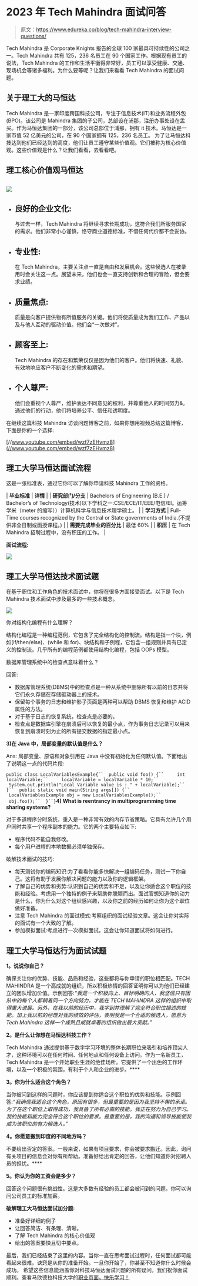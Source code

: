 # 2023 年 Tech Mahindra 面试问答

> 原文：<https://www.edureka.co/blog/tech-mahindra-interview-questions/>

Tech Mahindra 是 Corporate Knights 报告的全球 100 家最具可持续性的公司之一。Tech Mahindra 共有 125，236 名员工在 90 个国家工作。根据现有员工的说法，Tech Mahindra 的工作和生活平衡得非常好，员工可以享受健康、交通、现场机会等诸多福利。为什么要等呢？让我们来看看 Tech Mahindra 的面试问题。

## **关于理工大的**马恒达

Tech Mahindra 是一家印度跨国科技公司，专注于信息技术(IT)和业务流程外包(BPO)。该公司是 Mahindra 集团的子公司，总部设在浦那，注册办事处设在孟买。作为马恒达集团的一部分，该公司总部位于浦那，拥有 it 技术。马恒达是一家市值 52 亿美元的公司，在 90 个国家拥有 125，236 名员工。 为了让马恒达科技达到他们已经达到的高度，他们让员工遵守某些价值观。它们被称为核心价值观。这些价值观是什么？让我们看看，去看看吧。

## **理工核心价值观**马恒达

## **![](img/a6a2d1422d1f6890075afa5979c0a50a.png)**

*   ## **良好的企业文化:**

    与过去一样，Tech Mahindra 将继续寻求长期成功，这符合我们所服务国家的需求。他们非常小心谨慎，恪守商业道德标准，不惜任何代价都不会妥协。

*   ## **专业性:**

    在 Tech Mahindra，主要关注点一直是自由和发展机会。这些候选人在被录用时会关注这一点。展望未来，他们也会一直支持创新和合理的冒险，但会要求业绩。

*   ## **质量焦点:**

    质量是向客户提供物有所值服务的关键。他们将使质量成为我们工作、产品以及与他人互动的驱动价值。他们会“一次做对”。

*   ## **顾客至上:**

    Tech Mahindra 的存在和繁荣仅仅是因为他们的客户。他们将快速、礼貌、有效地响应客户不断变化的需求和期望。

*   ## **个人尊严:**

    他们会重视个人尊严，维护表达不同意见的权利，并尊重他人的时间努力&。通过他们的行动，他们将培养公平、信任和透明度。

在继续这篇科技 Mahindra 访谈问题博客之前，如果你想用视频总结这篇博客，下面是你的一个选择:

[//www.youtube.com/embed/wzf7zEHvmz8](//www.youtube.com/embed/wzf7zEHvmz8)

## **理工大学马恒达面试流程**

这是一张标准表，通过它你可以了解你申请科技 Mahindra 工作的资格。

| **毕业标准** | **详情** |
| **研究部门/分支** | Bachelors of Engineering (B.E.) / Bachelor’s of Technology(技术)以下学科之一:CSE/ECE/IT/EEE/电信/EI。运筹学米（meter 的缩写））计算机科学与信息技术理学硕士。 |
| **学习方式** | Full-Time courses recognized by the Central or State governments of India.(不提供非全日制或函授课程。) |
| **需要完成毕业的百分比** | 最低 60% |
| **积压** | 在 Tech Mahindra 招聘过程中，没有积压的工作。 |

**面试流程:**

![](img/467d85ecc90faf8d42f36e2d3543eedd.png)

## **理工大学马恒达技术面试题**

在基于职位和工作角色的技术面试中，你将在很多方面接受面试。以下是 Tech Mahindra 技术面试中涉及最多的一些技术概念。

![](img/10e04bcf40d7454fde05282c57b90f7b.png)

你对结构化编程有什么理解？

结构化编程是一种编程范例，它包含了完全结构化的控制流。结构是指一个块，例如(if/then/else)、(while 和 for)、块结构和子例程，它包含一组规则并具有已定义的控制流。几乎所有的编程范例都使用结构化编程，包括 OOPs 模型。

数据库管理系统中的检查点意味着什么？

回答:

*   数据库管理系统(DBMS)中的检查点是一种从系统中删除所有以前的日志并将它们永久存储在存储驱动器上的技术。
*   保留每个事务的日志和维护影子页面是两种可以帮助 DBMS 恢复和维护 ACID 属性的方法。
*   对于基于日志的恢复系统，检查点是必要的。
*   检查点是数据库引擎在崩溃后可以恢复的最小点，作为事务日志记录可以用来恢复到崩溃时刻为止的所有提交数据的指定最小点。

**3)在 Java 中，局部变量的默认值是什么？**

Ans: 局部变量、原语和对象引用在 Java 中没有初始化为任何默认值。下面给出了说明这一点的代码片段:

`public class LocalVariablesExample{``  public void foo() {``     int localVariable;``     localVariable = localVariable * 10;``     System.out.println("Local Variable value is : " + localVariable);``  }``  public static void main(String args[]) {``     LocalVariablesExample obj = new LocalVariablesExample();``     obj.foo();``  }``}`**4) What is reentrancy in multiprogramming time sharing systems?**

对于多道程序分时系统，重入是一种非常有效的内存节省策略。它具有允许几个用户同时共享一个程序副本的能力。它的两个主要特点如下:

*   程序代码不能自我修改。
*   每个用户进程的本地数据必须单独保存。

破解技术面试的技巧:

*   每天测试你的编码知识:为了看看你能多快解决一组编码任务，测试一下你自己。这将有助于发展你解决问题的能力以及你的逻辑框架。
*   了解自己的优势和劣势:认识到自己的优势和不足，以及让你适合这个职位的技能和经验。考虑用一个独特的例子来帮助你脱颖而出。面试官想知道你的动力是什么，你为什么对这个组织感兴趣，以及你之前的经历如何让你为这个职位做好准备。
*   注意 Tech Mahindra 的面试模式:考察组织的面试经验文章。这会让你对实际的面试有一个大致的了解。
*   参加模拟面试:考虑进行一次模拟面试。这会让你知道面试将如何进行。

## **理工大学马恒达行为面试试题**

**1。说说你自己？**

确保关注你的优势、技能、品质和经验，这些都将与你申请的职位相匹配。TECH MAHINDRA 是一个高成就的组织，所以积极热情的回答证明你可以为他们已经建立的团队增加价值。示例回答:*“我是一个积极向上、目标明确的人，我坚信只有团队中的每个人都朝着同一个方向努力，才能在 TECH MAHINDRA 这样的组织中取得重大进展。另外，在我以前的经历中，我学到并理解了完全符合职位描述的技能。加上我以前的经理对我的绩效的评估，表明我是一个合适的候选人，愿意为 Tech Mahindra 这样一个成熟且成就卓著的组织做出最大贡献。”*

**2。是什么让你想在马恒达科技工作？**

Tech Mahindra 通过提供基于数字学习环境的整体长期职位来吸引和培养顶尖人才，这种环境可以在任何时间、任何地点和任何设备上访问。作为一名新员工，Tech Mahindra 是一个开始职业生涯的绝佳场所。它提供了一个出色的工作环境，以及一个积极的氛围，有利于个人和企业的进步。****

**3。你为什么适合这个角色？**

当你被问到这样的问题时，你应该提到你适合这个职位的优势和技能。示例回答:*“我确信我适合这个角色，原因有很多，但最重要的是因为我坚持不懈的承诺。为了在这个职位上取得成功，我具备了所有必需的技能。我正在努力为自己学习。我的技能和能力完全符合这个职位的要求。最重要的是，我的沟通和领导技能使我成为该职位的有力候选人。”*

**4。你愿意搬到印度的不同地方吗？**

不要给出否定的答案。一般来说，如果有项目要求，你会被要求搬迁。因此，询问有关项目的信息会对你有所帮助。准备好给出肯定的回答，让他们知道你对招聘人员的担忧。****

**5。你认为你的工资会是多少？**

回答这个问题很有挑战性。这是大多数有经验的员工都会被问到的问题。你可以询问公司员工的标准加薪。

**破解理工大马恒达面试加分题:**

*   准备好详细的例子
*   让回答简洁、有条理、清晰。
*   了解 Tech Mahindra 的核心价值观
*   给出的答案要快且切中要点。

最后，我们已经结束了这里的内容。当你一直在思考面试过程时，任何面试都可能看起来很难。诀窍是从你的准备开始。一旦你开始了，你甚至不知道你什么时候会成功。 希望这些信息能涵盖你对科技马恒达面试问题的所有疑问，我们祝你面试顺利。查看马欣德拉科技大学的[职业页面。快乐学习！](https://careers.techmahindra.com/)